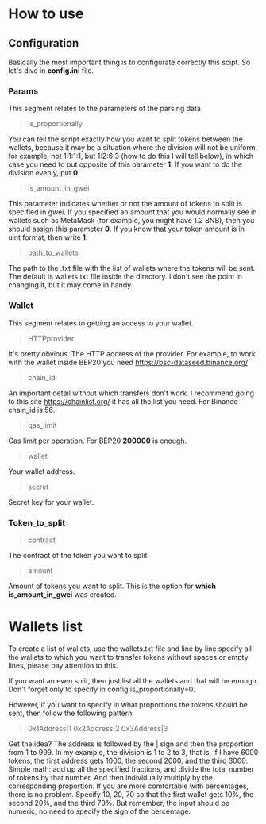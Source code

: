 # How to use

## Configuration
Basically the most important thing is to configurate correctly this scipt. So let's dive in **config.ini** file.

### Params
This segment relates to the parameters of the parsing data. 
> is_proportionally
>
You can tell the script exactly how you want to split tokens between the wallets, because it may be a situation where the division will not be uniform, for example, not 1:1:1:1, but 1:2:6:3 (how to do this I will tell below), in which case you need to put opposite of this parameter **1**. If you want to do the division evenly, put **0**.

> is_amount_in_gwei 
>
This parameter indicates whether or not the amount of tokens to split is specified in gwei. If you specified an amount that you would normally see in wallets such as MetaMask (for example, you might have 1.2 BNB), then you should assign this parameter **0**. If you know that your token amount is in uint format, then write **1**.
> path_to_wallets
>
The path to the .txt file with the list of wallets where the tokens will be sent. The default is wallets.txt file inside the directory. I don't see the point in changing it, but it may come in handy.

### Wallet
This segment relates to getting an access to your wallet.
> HTTPprovider
>
It's pretty obvious. The HTTP address of the provider. For example, to work with the wallet inside BEP20 you need https://bsc-dataseed.binance.org/
> chain_id
>
An important detail without which transfers don't work. I recommend going to this site https://chainlist.org/ it has all the list you need. For Binance chain_id is 56.
> gas_limit
>
Gas limit per operation. For BEP20 **200000** is enough.
> wallet
>
Your wallet address.
> secret
>
Secret key for your wallet.

### Token_to_split
> contract
>
The contract of the token you want to split
> amount
> 
Amount of tokens you want to split. This is the option for **which is_amount_in_gwei** was created. 

# Wallets list
To create a list of wallets, use the wallets.txt file and line by line specify all the wallets to which you want to transfer tokens without spaces or empty lines, please pay attention to this. 

If you want an even split, then just list all the wallets and that will be enough. Don't forget only to specify in config is_proportionally=0. 

However, if you want to specify in what proportions the tokens should be sent, then follow the following pattern
> 0x1Address|1
> 0x2Address|2
> 0x3Address|3
>
Get the idea? The address is followed by the | sign and then the proportion from 1 to 999. In my example, the division is 1 to 2 to 3, that is, if I have 6000 tokens, the first address gets 1000, the second 2000, and the third 3000. Simple math: add up all the specified fractions, and divide the total number of tokens by that number.  And then individually multiply by the corresponding proportion. If you are more comfortable with percentages, there is no problem. Specify 10, 20, 70 so that the first wallet gets 10%, the second 20%, and the third 70%. But remember, the input should be numeric, no need to specify the sign of the percentage.